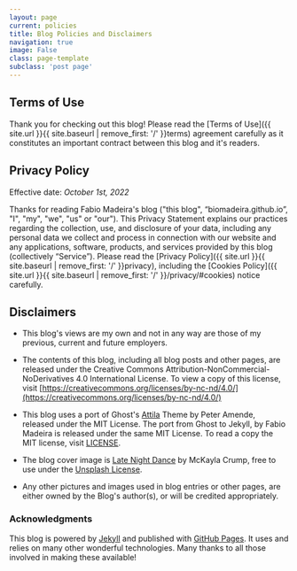 ```yaml
---
layout: page
current: policies
title: Blog Policies and Disclaimers
navigation: true
image: False
class: page-template
subclass: 'post page'
---
```


## Terms of Use

Thank you for checking out this blog! Please read the [Terms of Use]({{ site.url }}{{ site.baseurl | remove_first: '/' }}terms) agreement carefully as it 
constitutes an important contract between this blog and it's readers.

## Privacy Policy

Effective date: *October 1st, 2022*

Thanks for reading Fabio Madeira's blog ("this blog", “biomadeira.github.io”,
"I", "my", "we", "us" or "our"). 
This Privacy Statement explains our practices regarding the collection, use, and disclosure 
of your data, including any personal data we collect and 
process in connection with our website and any applications, software, products, and services
provided by this blog (collectively “Service”). Please read the [Privacy Policy]({{ site.url }}{{ site.baseurl | remove_first: '/' }}privacy), 
including the [Cookies Policy]({{ site.url }}{{ site.baseurl | remove_first: '/' }}/privacy/#cookies) notice carefully.

## Disclaimers

- This blog's views are my own and not in any way are those of my previous, 
current and future employers.

- The contents of this blog, including all blog posts and other pages, are released under the 
Creative Commons Attribution-NonCommercial-NoDerivatives 4.0 International License. 
To view a copy of this license, visit
[https://creativecommons.org/licenses/by-nc-nd/4.0/](https://creativecommons.org/licenses/by-nc-nd/4.0/)

- This blog uses a port of Ghost's [Attila](https://github.com/zutrinken/attila) Theme by Peter Amende, 
released under the MIT License. The port from Ghost to Jekyll, by Fabio Madeira is released under
the same MIT License. To read a copy the MIT license, visit [LICENSE](/LICENSE/).

- The blog cover image is [Late Night Dance](https://unsplash.com/photos/3OR-XFzKSBo) by McKayla Crump, 
free to use under the [Unsplash License](https://unsplash.com/license).

- Any other pictures and images used in blog entries or other pages, are either owned by the Blog's author(s), or will be 
credited appropriately.

### Acknowledgments

This blog is powered by [Jekyll](https://jekyllrb.com/) and published with [GitHub Pages](https://pages.github.com/). 
It uses and relies on many other wonderful technologies. Many thanks to all those involved in making these available! 
